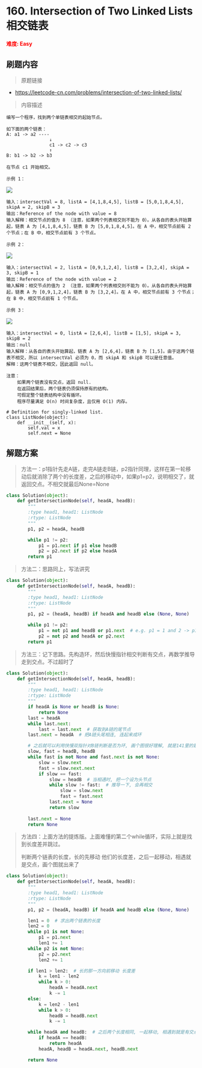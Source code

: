 # 160. Intersection of Two Linked Lists 相交链表

**<font color=red>难度: Easy</font>**

## 刷题内容

> 原题链接

* https://leetcode-cn.com/problems/intersection-of-two-linked-lists/

> 内容描述

```
编写一个程序，找到两个单链表相交的起始节点。

如下面的两个链表：
A: a1 -> a2 ----   
				↓
				c1 -> c2 -> c3
				↑
B: b1 -> b2 -> b3 

在节点 c1 开始相交。

示例 1：
```

![](https://assets.leetcode.com/uploads/2018/12/13/160_example_1.png)

```
输入：intersectVal = 8, listA = [4,1,8,4,5], listB = [5,0,1,8,4,5], skipA = 2, skipB = 3
输出：Reference of the node with value = 8
输入解释：相交节点的值为 8 （注意，如果两个列表相交则不能为 0）。从各自的表头开始算起，链表 A 为 [4,1,8,4,5]，链表 B 为 [5,0,1,8,4,5]。在 A 中，相交节点前有 2 个节点；在 B 中，相交节点前有 3 个节点。

示例 2：
```

![](https://assets.leetcode.com/uploads/2018/12/13/160_example_2.png)

```
输入：intersectVal = 2, listA = [0,9,1,2,4], listB = [3,2,4], skipA = 3, skipB = 1
输出：Reference of the node with value = 2
输入解释：相交节点的值为 2 （注意，如果两个列表相交则不能为 0）。从各自的表头开始算起，链表 A 为 [0,9,1,2,4]，链表 B 为 [3,2,4]。在 A 中，相交节点前有 3 个节点；在 B 中，相交节点前有 1 个节点。

示例 3：
```

![](https://assets.leetcode.com/uploads/2018/12/13/160_example_3.png)

```
输入：intersectVal = 0, listA = [2,6,4], listB = [1,5], skipA = 3, skipB = 2
输出：null
输入解释：从各自的表头开始算起，链表 A 为 [2,6,4]，链表 B 为 [1,5]。由于这两个链表不相交，所以 intersectVal 必须为 0，而 skipA 和 skipB 可以是任意值。
解释：这两个链表不相交，因此返回 null。

注意：
    如果两个链表没有交点，返回 null.
    在返回结果后，两个链表仍须保持原有的结构。
    可假定整个链表结构中没有循环。
    程序尽量满足 O(n) 时间复杂度，且仅用 O(1) 内存。

# Definition for singly-linked list.
class ListNode(object):
    def __init__(self, x):
        self.val = x
        self.next = None
```

## 解题方案

> 方法一：p1指针先走A链，走完A链走B链，p2指针同理，这样在第一轮移动后就消除了两个的长度差，之后的移动中，如果p1=p2，说明相交了，就返回交点。不相交就最后None=None

```python
class Solution(object):
    def getIntersectionNode(self, headA, headB):
        """
        :type head1, head1: ListNode
        :rtype: ListNode
        """
        p1, p2 = headA, headB

        while p1 != p2:
            p1 = p1.next if p1 else headB
            p2 = p2.next if p2 else headA
        return p1
```



> 方法二：思路同上，写法讲究

```python
class Solution(object):
    def getIntersectionNode(self, headA, headB):
        """
        :type head1, head1: ListNode
        :rtype: ListNode
        """
        p1, p2 = (headA, headB) if headA and headB else (None, None)

        while p1 != p2:
            p1 = not p1 and headB or p1.next  # e.g. p1 = 1 and 2 -> p1 = 2
            p2 = not p2 and headA or p2.next
        return p1
```



> 方法三：记下思路。先构造环，然后快慢指针相交判断有交点，再数学推导走到交点。不过超时了

```python
class Solution(object):
    def getIntersectionNode(self, headA, headB):
        """
        :type head1, head1: ListNode
        :rtype: ListNode
        """
        if headA is None or headB is None:
            return None
        last = headA
        while last.next:
            last = last.next  # 获取到A链的尾节点
        last.next = headA  # 把A链头尾相连, 连起来成环

        # 之后就可以利用快慢双指针对B链判断是否为环, 画个图很好理解, 就是141里的题
        slow, fast = headB, headB
        while fast is not None and fast.next is not None:
            slow = slow.next
            fast = slow.next.next
            if slow == fast:
                slow = headB  # 当相遇时, 把一个设为头节点
                while slow != fast:  # 推导一下, 会再相交
                    slow = slow.next
                    fast = fast.next
                last.next = None
                return slow
                
        last.next = None
        return None
```



> 方法四：上面方法的提炼版。上面难懂的第二个while循环，实际上就是找到长度差并跳过。
>
> 判断两个链表的长度，长的先移动 他们的长度差，之后一起移动，相遇就是交点，画个图就出来了

```python
class Solution(object):
    def getIntersectionNode(self, headA, headB):
        """
        :type head1, head1: ListNode
        :rtype: ListNode
        """
        p1, p2 = (headA, headB) if headA and headB else (None, None)

        len1 = 0  # 求出两个链表的长度
        len2 = 0
        while p1 is not None:
            p1 = p1.next
            len1 += 1
        while p2 is not None:
            p2 = p2.next
            len2 += 1

        if len1 > len2:  # 长的那一方向前移动 长度差
            k = len1 - len2
            while k > 0:
                headA = headA.next
                k -= 1
        else:
            k = len2 - len1
            while k > 0:
                headB = headB.next
                k -= 1

        while headA and headB:  # 之后两个长度相同, 一起移动, 相遇到就是有交点
            if headA == headB:
                return headA
            headA, headB = headA.next, headB.next

        return None
```

